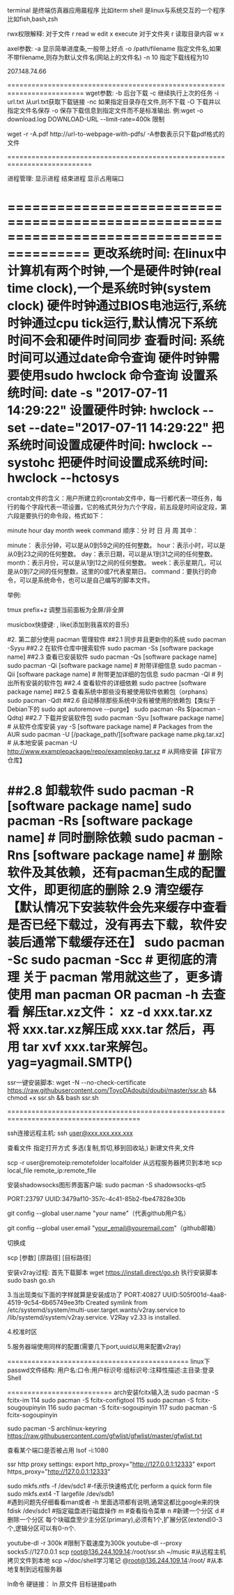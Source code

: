 terminal 是终端仿真器应用晨程序 比如iterm
shell 是linux与系统交互的一个程序  比如fish,bash,zsh

rwx权限解释:
对于文件   				r read			w edit 				x  execute
对于文件夹 				r 读取目录内容 		w  				x


axel参数:
-a 	显示简单进度条,一般带上好点
-o /path/filename		指定文件名,如果不带filename,则存为默认文件名(网站上的文件名)
-n 10								指定下载线程为10


207.148.74.66

=========================================================================
wget参数:
-b					后台下载
-c 				继续执行上次的任务
-i url.txt	从url.txt获取下载链接
-nc	如果指定目录存在文件,则不下载
-O 	下载并以指定文件名保存
-o      保存下载信息到指定文件而不是标准输出.				例:wget -o download.log DOWNLOAD-URL
--limit-rate=400k	限制


wget -r -A.pdf http://url-to-webpage-with-pdfs/	  -A参数表示只下载pdf格式的文件


===========================================================================




进程管理:
显示进程
结束进程
显示占用端口


========================================================================================
更改系统时间:
在linux中计算机有两个时钟,一个是硬件时钟(real time clock),一个是系统时钟(system clock)
硬件时钟通过BIOS电池运行,系统时钟通过cpu tick运行,默认情况下系统时间不会和硬件时间同步
查看时间:
系统时间可以通过date命令查询
硬件时钟需要使用sudo hwclock 命令查询
设置系统时间:
date -s "2017-07-11 14:29:22"
设置硬件时钟:
hwclock --set --date="2017-07-11 14:29:22"
把系统时间设置成硬件时间:
hwclock --systohc
把硬件时间设置成系统时间:
hwclock --hctosys
=========================================================================================


crontab文件的含义：用户所建立的crontab文件中，每一行都代表一项任务，每行的每个字段代表一项设置，它的格式共分为六个字段，前五段是时间设定段，第六段是要执行的命令段，格式如下：

minute   hour   day   month   week   command     顺序：分 时 日 月 周
其中：

minute： 表示分钟，可以是从0到59之间的任何整数。
hour：表示小时，可以是从0到23之间的任何整数。
day：表示日期，可以是从1到31之间的任何整数。
month：表示月份，可以是从1到12之间的任何整数。
week：表示星期几，可以是从0到7之间的任何整数，这里的0或7代表星期日。
command：要执行的命令，可以是系统命令，也可以是自己编写的脚本文件。

举例:



tmux prefix+z				调整当前面板为全屏/非全屏

musicbox快捷键:
,										like(添加到我喜欢的音乐)


#2. 第二部分使用 pacman 管理软件
##2.1 同步并且更新你的系统
  sudo pacman -Syyu
##2.2 在软件仓库中搜索软件
  sudo pacman -Ss [software package name]
##2.3 查看已安装软件
sudo pacman -Qs [software package name]
sudo pacman -Qi [software package name] # 附带详细信息
sudo pacman -Qii [software package name] # 附带更加详细的包信息
sudo pacman -Ql # 列出所有安装的软件包
##2.4 查看软件的详细依赖
sudo pactree [software package name]
##2.5 查看系统中那些没有被使用软件依赖包（orphans）
sudo pacman -Qdt
##2.6 自动移除那些系统中没有被使用的依赖包【类似于Debian下的 sudo apt autoremove --purge】
sudo pacman -Rs $(pacman -Qdtq)
##2.7 下载并安装软件包
sudo pacman -Syu [software package name] # 从软件仓库安装
yay -S [software package name]  # Packages from the AUR
sudo pacman -U [/package_path/][software package name.pkg.tar.xz] # 从本地安装
pacman -U http://www.examplepackage/repo/examplepkg.tar.xz # 从网络安装【非官方仓库】

##2.8 卸载软件
sudo pacman -R [software package name] 
sudo pacman -Rs [software package name] # 同时删除依赖
sudo pacman -Rns [software package name] # 删除软件及其依赖，还有pacman生成的配置文件，即更彻底的删除
2.9 清空缓存【默认情况下安装软件会先来缓存中查看是否已经下载过，没有再去下载，软件安装后通常下载缓存还在】
sudo pacman -Sc
sudo pacman -Scc # 更彻底的清理
关于 pacman 常用就这些了，更多请使用 man pacman OR pacman -h 去查看
解压tar.xz文件：
 xz -d xxx.tar.xz 将 xxx.tar.xz解压成 xxx.tar 然后，再用 tar xvf xxx.tar来解包。
yag=yagmail.SMTP()
========================================================================================
ssr一键安装脚本:
wget -N --no-check-certificate https://raw.githubusercontent.com/ToyoDAdoubi/doubi/master/ssr.sh && chmod +x ssr.sh && bash ssr.sh

=======================================================================================

ssh连接远程主机:
ssh user@xxx.xxx.xxx.xxx


查看文件 
指定打开方式
多选(复制,剪切,移到回收站,)
新建文件夹,文件

scp -r user@remoteip:remotefolder localfolder		从远程服务器拷贝到本地
scp local_file remote_ip:remote_file


安装shadowsocks图形界面客户端:
sudo pacman -S shadowsocks-qt5


PORT:23797
UUID:3479af10-357c-4c41-85b2-fbe47828e30b


git config --global user.name "your name"（代表github用户名）

git config --global user.email "your_email@youremail.com"（github邮箱）

切换成

scp [参数] [原路径] [目标路径]

安装v2ray过程:
首先下载脚本
wget https://install.direct/go.sh
执行安装脚本
sudo bash go.sh

3.当出现类似下面的字样就算是安装成功了
PORT:40827
UUID:505f001d-4aa8-4519-9c54-6b65749ee3fb
Created symlink from /etc/systemd/system/multi-user.target.wants/v2ray.service to /lib/systemd/system/v2ray.service.
V2Ray v2.33 is installed.

4.校准时区


5.服务器端使用同样的配置(需要几下port,uuid以用来配置v2ray)



=============================================
linux下passwd文件结构:
用户名:口令:用户标识号:组标识号:注释性描述:主目录:登录Shell

==========================
arch安装fcitx输入法
 sudo pacman -S fcitx-im
  114  sudo pacman -S fcitx-configtool
  115  sudo pacman -S fcitx-sougoupinyin
  116  sudo pacman -S fcitx-sogoupinyin
  117  sudo pacman -S fcitx-sogoupinyin

sudo pacman -S archlinux-keyring					
https://raw.githubusercontent.com/gfwlist/gfwlist/master/gfwlist.txt

查看某个端口是否被占用
lsof -i:1080

ssr http proxy settings:
export http_proxy="http://127.0.0.1:12333"
export https_proxy="http://127.0.0.1:12333"

sudo mkfs.ntfs -f /dev/sdc1		#-f表示快速格式化 perform a quick form file
sudo mkfs.ext4 -T largefile /dev/sdb1		
#遇到问题先仔细看看man或者 -h 里面选项都有说明,通常这都比google来的快
fdisk  /dev/sdc1 			#指定磁盘进行磁盘操作
m 											#查看指令菜单
n 											#新建一个分区
d 											#删除一个分区
每个块磁盘至少主分区(primary),必须有1个,扩展分区(extend)0-3个,逻辑分区可以有0-n个.

youtube-dl -r 300k				#限制下载速度为300k
youtube-dl --proxy socks5://127.0.0.1 
scp root@136.244.109.14:/root/ssr.sh ~/music 			#从远程主机拷贝文件到本地
scp ~/doc/shell学习笔记 @root@136.244.109.14:/root/     #从本地复制到远程服务器

ln命令
硬链接：
ln 原文件 目标链接path

